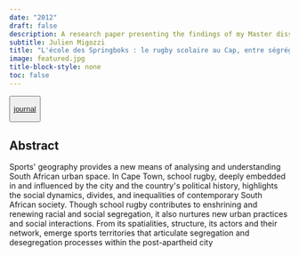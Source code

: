 ```yaml
---
date: "2012"
draft: false
description: A research paper presenting the findings of my Master dissertation on school rugby and urban segregation in post-apartheid Cape Town.
subtitle: Julien Migozzi
title: "L'école des Springboks : le rugby scolaire au Cap, entre ségrégation et déségrégation"
image: featured.jpg
title-block-style: none
toc: false
---
```


<button type="button" class="btn btn-outline-success">

<a href="http://mappemonde-archive.mgm.fr/num36/articles/art12404.html">journal</a>

</button>

## Abstract

Sports' geography provides a new means of analysing and understanding South African urban space. In Cape Town, school rugby, deeply embedded in and influenced by the city and the country's political history, highlights the social dynamics, divides, and inequalities of contemporary South African society. Though school rugby contributes to enshrining and renewing racial and social segregation, it also nurtures new urban practices and social interactions. From its spatialities, structure, its actors and their network, emerge sports territories that articulate segregation and desegregation processes within the post-apartheid city
